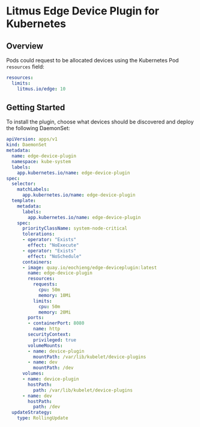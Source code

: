 # Litmus Edge Device Plugin for Kubernetes

## Overview

Pods could request to be allocated devices using the Kubernetes Pod `resources` field:
```yaml
resources:
  limits:
    litmus.io/edge: 10
```

## Getting Started

To install the plugin, choose what devices should be discovered and deploy the following DaemonSet:

```yaml
apiVersion: apps/v1
kind: DaemonSet
metadata:
  name: edge-device-plugin
  namespace: kube-system
  labels:
    app.kubernetes.io/name: edge-device-plugin
spec:
  selector:
    matchLabels:
      app.kubernetes.io/name: edge-device-plugin
  template:
    metadata:
      labels:
        app.kubernetes.io/name: edge-device-plugin
    spec:
      priorityClassName: system-node-critical
      tolerations:
      - operator: "Exists"
        effect: "NoExecute"
      - operator: "Exists"
        effect: "NoSchedule"
      containers:
      - image: quay.io/eochieng/edge-deviceplugin:latest
        name: edge-device-plugin
        resources:
          requests:
            cpu: 50m
            memory: 10Mi
          limits:
            cpu: 50m
            memory: 20Mi
        ports:
        - containerPort: 8080
          name: http
        securityContext:
          privileged: true
        volumeMounts:
        - name: device-plugin
          mountPath: /var/lib/kubelet/device-plugins
        - name: dev
          mountPath: /dev
      volumes:
      - name: device-plugin
        hostPath:
          path: /var/lib/kubelet/device-plugins
      - name: dev
        hostPath:
          path: /dev
  updateStrategy:
    type: RollingUpdate
```
